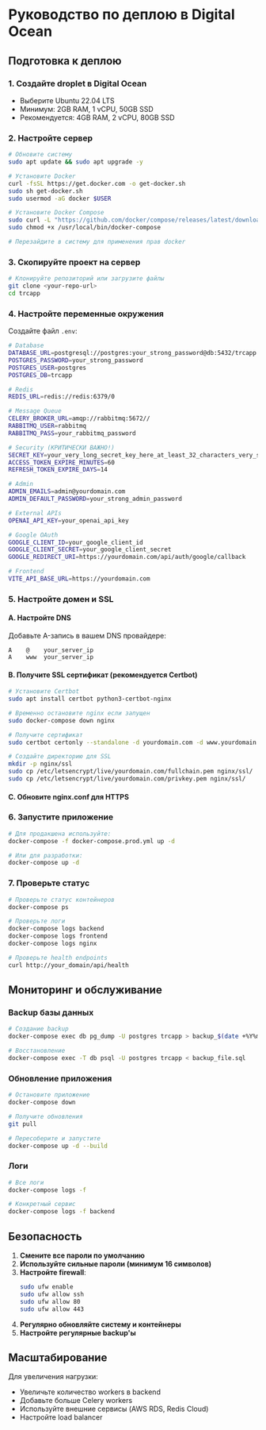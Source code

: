# Руководство по деплою в Digital Ocean

## Подготовка к деплою

### 1. Создайте droplet в Digital Ocean
- Выберите Ubuntu 22.04 LTS
- Минимум: 2GB RAM, 1 vCPU, 50GB SSD
- Рекомендуется: 4GB RAM, 2 vCPU, 80GB SSD

### 2. Настройте сервер

```bash
# Обновите систему
sudo apt update && sudo apt upgrade -y

# Установите Docker
curl -fsSL https://get.docker.com -o get-docker.sh
sudo sh get-docker.sh
sudo usermod -aG docker $USER

# Установите Docker Compose
sudo curl -L "https://github.com/docker/compose/releases/latest/download/docker-compose-$(uname -s)-$(uname -m)" -o /usr/local/bin/docker-compose
sudo chmod +x /usr/local/bin/docker-compose

# Перезайдите в систему для применения прав docker
```

### 3. Скопируйте проект на сервер

```bash
# Клонируйте репозиторий или загрузите файлы
git clone <your-repo-url>
cd trcapp
```

### 4. Настройте переменные окружения

Создайте файл `.env`:

```bash
# Database
DATABASE_URL=postgresql://postgres:your_strong_password@db:5432/trcapp
POSTGRES_PASSWORD=your_strong_password
POSTGRES_USER=postgres
POSTGRES_DB=trcapp

# Redis
REDIS_URL=redis://redis:6379/0

# Message Queue
CELERY_BROKER_URL=amqp://rabbitmq:5672//
RABBITMQ_USER=rabbitmq
RABBITMQ_PASS=your_rabbitmq_password

# Security (КРИТИЧЕСКИ ВАЖНО!)
SECRET_KEY=your_very_long_secret_key_here_at_least_32_characters_very_secure
ACCESS_TOKEN_EXPIRE_MINUTES=60
REFRESH_TOKEN_EXPIRE_DAYS=14

# Admin
ADMIN_EMAILS=admin@yourdomain.com
ADMIN_DEFAULT_PASSWORD=your_strong_admin_password

# External APIs
OPENAI_API_KEY=your_openai_api_key

# Google OAuth
GOOGLE_CLIENT_ID=your_google_client_id
GOOGLE_CLIENT_SECRET=your_google_client_secret
GOOGLE_REDIRECT_URI=https://yourdomain.com/api/auth/google/callback

# Frontend
VITE_API_BASE_URL=https://yourdomain.com
```

### 5. Настройте домен и SSL

#### A. Настройте DNS
Добавьте A-запись в вашем DNS провайдере:
```
A    @    your_server_ip
A    www  your_server_ip
```

#### B. Получите SSL сертификат (рекомендуется Certbot)

```bash
# Установите Certbot
sudo apt install certbot python3-certbot-nginx

# Временно остановите nginx если запущен
sudo docker-compose down nginx

# Получите сертификат
sudo certbot certonly --standalone -d yourdomain.com -d www.yourdomain.com

# Создайте директорию для SSL
mkdir -p nginx/ssl
sudo cp /etc/letsencrypt/live/yourdomain.com/fullchain.pem nginx/ssl/
sudo cp /etc/letsencrypt/live/yourdomain.com/privkey.pem nginx/ssl/
```

#### C. Обновите nginx.conf для HTTPS

### 6. Запустите приложение

```bash
# Для продакшена используйте:
docker-compose -f docker-compose.prod.yml up -d

# Или для разработки:
docker-compose up -d
```

### 7. Проверьте статус

```bash
# Проверьте статус контейнеров
docker-compose ps

# Проверьте логи
docker-compose logs backend
docker-compose logs frontend
docker-compose logs nginx

# Проверьте health endpoints
curl http://your_domain/api/health
```

## Мониторинг и обслуживание

### Backup базы данных
```bash
# Создание backup
docker-compose exec db pg_dump -U postgres trcapp > backup_$(date +%Y%m%d_%H%M%S).sql

# Восстановление
docker-compose exec -T db psql -U postgres trcapp < backup_file.sql
```

### Обновление приложения
```bash
# Остановите приложение
docker-compose down

# Получите обновления
git pull

# Пересоберите и запустите
docker-compose up -d --build
```

### Логи
```bash
# Все логи
docker-compose logs -f

# Конкретный сервис
docker-compose logs -f backend
```

## Безопасность

1. **Смените все пароли по умолчанию**
2. **Используйте сильные пароли (минимум 16 символов)**
3. **Настройте firewall**:
   ```bash
   sudo ufw enable
   sudo ufw allow ssh
   sudo ufw allow 80
   sudo ufw allow 443
   ```
4. **Регулярно обновляйте систему и контейнеры**
5. **Настройте регулярные backup'ы**

## Масштабирование

Для увеличения нагрузки:
- Увеличьте количество workers в backend
- Добавьте больше Celery workers
- Используйте внешние сервисы (AWS RDS, Redis Cloud)
- Настройте load balancer 